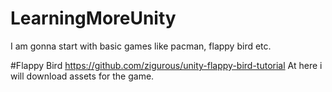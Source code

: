 # LearningMoreUnity
I am gonna start with basic games like pacman, flappy bird etc.

#Flappy Bird
https://github.com/zigurous/unity-flappy-bird-tutorial
At here i will download assets for the game.
